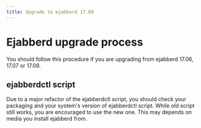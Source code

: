 ```yaml
---
title: Upgrade to ejabberd 17.09
---
```


# Ejabberd upgrade process

You should follow this procedure if you are upgrading from ejabberd 17.06, 17.07
or 17.08.

## ejabberdctl script

Due to a major refactor of the ejabberdctl script, you should check your
packaging and your system's version of ejabberdctl script.
While old script still works, you are encouraged to use the new one.
This may depends on media you install ejabberd from.


